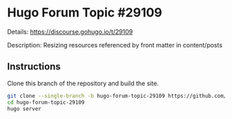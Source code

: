 # Hugo Forum Topic #29109

Details: <https://discourse.gohugo.io/t/29109>

Description: Resizing resources referenced by front matter in content/posts

## Instructions

Clone this branch of the repository and build the site.

```bash
git clone --single-branch -b hugo-forum-topic-29109 https://github.com/jmooring/hugo-testing hugo-forum-topic-29109
cd hugo-forum-topic-29109
hugo server
```
